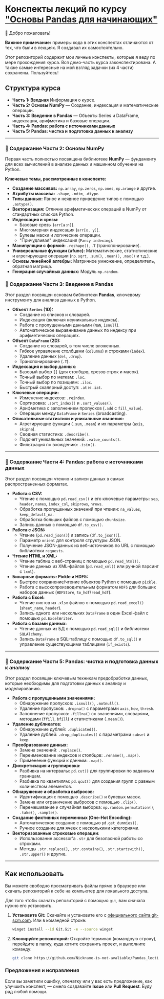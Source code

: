 # Конспекты лекций по курсу ["Основы Pandas для начинающих"](https://stepik.org/course/120014/promo)

👋 Добро пожаловать!

**Важное примечание:** примеры кода в этих конспектах отличаются от тех, что были в лекциях. Я создавал их самостоятельно.

Этот репозиторий содержит мои личные конспекты, которые я веду по мере прохождения курса. Вся демо-часть курса законспектирована. А также самые интересные на мой взгляд задачки (из 4 части) сохранены. Пользуйтесь!

## Структура курса

*   **Часть 1: Вводная** Информация о курсе.
*   **Часть 2: Основы NumPy** — Создание, индексация и математические операции.
*   **Часть 3: Введение в Pandas** — Объекты Series и DataFrame, индексация, арифметика и базовые операции.
*   **Часть 4: Pandas: работа с источниками данных**
*   **Часть 5: Pandas: чистка и подготовка данных к анализу**

---

### 📘 Содержание Части 2: Основы NumPy

Первая часть полностью посвящена библиотеке **NumPy** — фундаменту для всех вычислений в анализе данных и машинном обучении на Python.

**Ключевые темы, рассмотренные в конспекте:**

*   **Создание массивов:** `np.array`, `np.zeros`, `np.ones`, `np.arange` и другие.
*   **Атрибуты массива:** `.shape`, `.ndim`, `.dtype`.
*   **Типы данных:** Явное и неявное приведение типов с помощью `.astype()`.
*   **Векторизация:** Отличие арифметических операций в NumPy от стандартных списков Python.
*   **Индексация и срезы:**
    *   Базовые срезы (`arr[a:n]`).
    *   Многомерная индексация (`arr[x, y]`).
    *   Булевы маски и логические операции.
    *   "Причудливая" индексация (`Fancy indexing`).
*   **Манипуляции с формой:** `.reshape()`, `.T` (транспонирование).
*   **Универсальные функции (ufunc):** Математические, статистические и агрегирующие операции (`np.sqrt`, `.sum()`, `.mean()`, `.max()` и т.д.).
*   **Основы линейной алгебры:** Матричное умножение, определитель, обратная матрица.
*   **Генерация случайных данных:** Модуль `np.random`.

### 📘 Содержание Части 3: Введение в Pandas

Этот раздел посвящен основам библиотеки **Pandas**, ключевому инструменту для анализа данных в Python.

*   **Объект `Series` (1D):**
    *   Создание из списков и словарей.
    *   Индексация (включая неуникальные индексы).
    *   Работа с пропущенными данными (`NaN`, `isnull`).
    *   Автоматическое выравнивание данных по индексу при арифметических операциях.
*   **Объект `DataFrame` (2D):**
    *   Создание из словарей, в том числе вложенных.
    *   Гибкое управление столбцами (`columns`) и строками (`index`).
    *   Удаление данных (`del`, `.drop`).
    *   Транспонирование (`.T`).
*   **Индексация и выбор данных:**
    *   Базовый выбор `[]` (для столбцов, срезов строк и масок).
    *   Точный выбор по меткам: `.loc`.
    *   Точный выбор по позициям: `.iloc`.
    *   Быстрый скалярный доступ: `.at` и `.iat`.
*   **Ключевые операции:**
    *   Изменение индексов: `.reindex`.
    *   Сортировка: `.sort_index()` и `.sort_values()`.
    *   Арифметика с заполнением пропусков (`.add` с `fill_value`).
    *   Операции между `DataFrame` и `Series` (broadcasting).
*   **Описательные статистики и уникальные значения:**
    *   Агрегирующие функции (`.sum`, `.mean`) и их параметры (`axis`, `skipna`).
    *   Сводная статистика: `.describe()`.
    *   Подсчет уникальных значений: `.value_counts()`.
    *   Фильтрация по вхождению: `.isin()`.

---

### 📘 Содержание Части 4: Pandas: работа с источниками данных

Этот раздел посвящен чтению и записи данных в самых распространенных форматах.

*   **Работа с CSV:**
    *   Чтение с помощью `pd.read_csv()` и его ключевые параметры: `sep`, `header`, `names`, `index_col`, `skiprows`, `nrows`.
    *   Обработка пропущенных значений при чтении: `na_values`, `keep_default_na`.
    *   Обработка больших файлов с помощью `chunksize`.
    *   Запись данных с помощью `df.to_csv()`.
*   **Работа с JSON:**
    *   Чтение (`pd.read_json()`) и запись (`df.to_json()`).
    *   Параметр `orient` для контроля структуры JSON.
    *   Получение JSON-данных из веб-источников по URL с помощью библиотеки `requests`.
*   **Чтение HTML и XML:**
    *   Чтение таблиц с веб-страниц с помощью `pd.read_html()`.
    *   Чтение данных из XML-файлов (`pd.read_xml()` или ручной парсинг с `lxml`).
*   **Бинарные форматы: Pickle и HDF5:**
    *   Быстрое сохранение/чтение объектов Python с помощью `pickle`.
    *   Работа с высокопроизводительным форматом `HDF5` для больших наборов данных (`HDFStore`, `to_hdf`/`read_hdf`).
*   **Работа с Excel:**
    *   Чтение листов из `.xlsx` файлов с помощью `pd.read_excel()` (`sheet_name`, `header`).
    *   Запись одного или нескольких `DataFrame` в один Excel-файл с помощью `pd.ExcelWriter`.
*   **Работа с базами данных:**
    *   Чтение данных из БД с помощью `pd.read_sql()` и библиотеки `SQLAlchemy`.
    *   Запись `DataFrame` в SQL-таблицу с помощью `df.to_sql()` и управление существующими таблицами (`if_exists`).

---

### 📘 Содержание Части 5: Pandas: чистка и подготовка данных к анализу

Этот раздел посвящен ключевым техникам предобработки данных, которые необходимы для подготовки данных к анализу и моделированию.

*   **Работа с пропущенными значениями:**
    *   Обнаружение пропусков: `.isnull()`, `.notnull()`.
    *   Удаление пропусков: `.dropna()` с параметрами `axis`, `how`, `thresh`.
    *   Заполнение пропусков: `.fillna()` со значениями, словарями, методами (`ffill`, `bfill`) и статистиками (`.mean()`).
*   **Удаление дубликатов:**
    *   Обнаружение дублей: `.duplicated()`.
    *   Удаление дублей: `.drop_duplicates()` с параметрами `subset` и `keep`.
*   **Преобразование данных:**
    *   Замена значений: `.replace()`.
    *   Переименование индексов и столбцов: `.rename()`, `.map()`.
    *   Применение функций к данным: `.map()`.
*   **Дискретизация и группировка:**
    *   Разбивка на интервалы: `pd.cut()` для группировки по заданным границам.
    *   Разбивка по квантилям: `pd.qcut()` для создания групп с равным количеством элементов.
*   **Обнаружение и обработка выбросов:**
    *   Идентификация с помощью `.describe()` и булевых масок.
    *   Замена или ограничение выбросов с помощью `.clip()`.
    *   Перемешивание и случайная выборка: `np.random.permutation()`, `.take()`, `.sample()`.
*   **Создание фиктивных переменных (One-Hot Encoding):**
    *   Автоматическое создание с помощью `pd.get_dummies()`.
    *   Ручное создание для ячеек с несколькими категориями.
*   **Векторизованные строковые операции:**
    *   Использование accessor'а `.str` для безопасной работы со строками.
    *   Методы `.str.replace()`, `.str.contains()`, `.str.startswith()`, `.str.upper()` и другие.
 
---

## Как использовать

Вы можете свободно просматривать файлы прямо в браузере или скачать репозиторий к себе на компьютер для локального доступа.

Для того чтобы скачать репозиторий с помощью `git`, вам сначала нужно его установить.

1.  **Установите Git:** Скачайте и установите его с [официального сайта git-scm.com](https://git-scm.com/downloads). Или в командной строке:

    ```Bash
    winget install --id Git.Git -e --source winget
    ```

2.  **Клонируйте репозиторий:** Откройте терминал (командную строку), перейдите в папку, куда хотите сохранить проект, и выполните команду:

    ```bash
    git clone https://github.com/Nickname-is-not-avaliable/Pandas_lections
    ```

### Предложения и исправления

Если вы заметили ошибку, опечатку или у вас есть предложение, как улучшить конспект, — смело создавайте **Issue** или **Pull Request**. Буду рад любой помощи.
